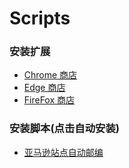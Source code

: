 # Scripts

### 安装扩展

- [Chrome 商店](https://chrome.google.com/webstore/detail/scriptcat/ndcooeababalnlpkfedmmbbbgkljhpjf)
- [Edge 商店](https://microsoftedge.microsoft.com/addons/detail/scriptcat/liilgpjgabokdklappibcjfablkpcekh)
- [FireFox 商店](https://addons.mozilla.org/zh-CN/firefox/addon/scriptcat/)

### 安装脚本(点击自动安装)

- [亚马逊站点自动邮编](https://github.com/gopkg-dev/amazon_scripts/raw/main/update_zip_code.user.js)